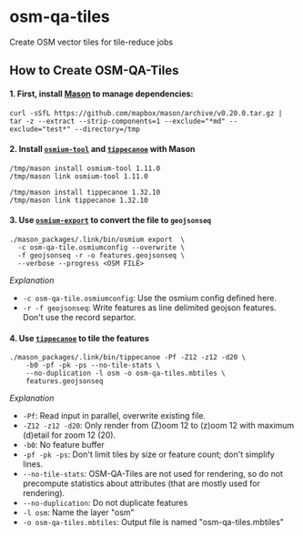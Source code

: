 # osm-qa-tiles
Create OSM vector tiles for tile-reduce jobs

## How to Create OSM-QA-Tiles

#### 1. First, install [Mason](//github.com/mapbox/mason) to manage dependencies:

```
curl -sSfL https://github.com/mapbox/mason/archive/v0.20.0.tar.gz | tar -z --extract --strip-components=1 --exclude="*md" --exclude="test*" --directory=/tmp
```

#### 2. Install [`osmium-tool`](//osmcode.org/osmium-tool/) and [`tippecanoe`](//github.com/mapbox/tippecanoe) with Mason

```
/tmp/mason install osmium-tool 1.11.0
/tmp/mason link osmium-tool 1.11.0

/tmp/mason install tippecanoe 1.32.10
/tmp/mason link tippecanoe 1.32.10
```

#### 3. Use [`osmium-export`](//osmcode.org/osmium-tool/) to convert the file to `geojsonseq`

```
./mason_packages/.link/bin/osmium export  \
  -c osm-qa-tile.osmiumconfig --overwrite \
  -f geojsonseq -r -o features.geojsonseq \
  --verbose --progress <OSM FILE>
```

_Explanation_

 - `-c osm-qa-tile.osmiumconfig`: Use the osmium config defined here.
 - `-r -f geojsonseq`: Write features as line delimited geojson features. Don't use the record separtor.


#### 4. Use [`tippecanoe`](//github.com/mapbox/tippecanoe) to tile the features

```
./mason_packages/.link/bin/tippecanoe -Pf -Z12 -z12 -d20 \
	-b0 -pf -pk -ps --no-tile-stats \
	--no-duplication -l osm -o osm-qa-tiles.mbtiles \
	features.geojsonseq 
```

_Explanation_

 - `-Pf`: Read input in parallel, overwrite existing file.
 - `-Z12 -z12 -d20`: Only render from (Z)oom 12 to (z)oom 12 with maximum (d)etail for zoom 12 (20).
 - `-b0`: No feature buffer 
 - `-pf -pk -ps`:  Don't limit tiles by size or feature count; don't simplify lines.
 - `--no-tile-stats`: OSM-QA-Tiles are not used for rendering, so do not precompute statistics about attributes (that are mostly used for rendering). 
 - `--no-duplication`: Do not duplicate features 
 - `-l osm`: Name the layer "osm"
 - `-o osm-qa-tiles.mbtiles`: Output file is named "osm-qa-tiles.mbtiles"
